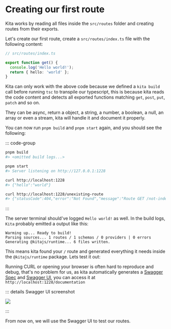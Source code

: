 # Creating our first route

Kita works by reading all files inside the `src/routes` folder and creating routes from
their exports.

<!-- TODO: Add a link to a doc explaining how to create a route -->

Let's create our first route, create a `src/routes/index.ts` file with the following
content:

```ts
// src/routes/index.ts

export function get() {
  console.log('Hello world!');
  return { hello: 'world' };
}
```

Kita can only work with the above code because we defined a `kita build` call before
running `tsc` to transpile our typescript, this is because kita reads the code content and
detects all exported functions matching `get`, `post`, `put`, `patch` and so on.

They can be async, return a object, a string, a number, a boolean, a null, an array or
even a stream, kita will handle it and document it properly.

You can now run `pnpm build` and `pnpm start` again, and you should see the following:

::: code-group

```bash {2,5} [Terminal 1]
pnpm build
#> <omitted build logs...>

pnpm start
#> Server listening on http://127.0.0.1:1228
```

```bash {2,5} [Terminal 2]
curl http://localhost:1228
#> {"hello":"world"}

curl http://localhost:1228/unexisting-route
#> {"statusCode":404,"error":"Not Found","message":"Route GET /not-index not found"}
```

:::

The server terminal should've logged `Hello world!` as well. In the build logs, `Kita`
probably emitted a output like this:

```log
Warming up... Ready to build!
Parsing sources... 1 routes / 1 schemas / 0 providers | 0 errors
Generating @kitajs/runtime... 6 files written.
```

This means kita found your `/` route and generated everything it needs inside the
`@kitajs/runtime` package. Lets test it out:

Running CURL or opening your browser is often hard to reproduce and debug, that's no
problem for us, as kita automatically generates a [Swagger Spec](https://swagger.io/) and
[Swagger UI](https://swagger.io/tools/swagger-ui/), you can access it at
`http://localhost:1228/documentation`

::: details Swagger UI screenshot

<img src="/learn/swagger-first-screenshot.png" />

:::

From now on, we will use the Swagger UI to test our routes.
